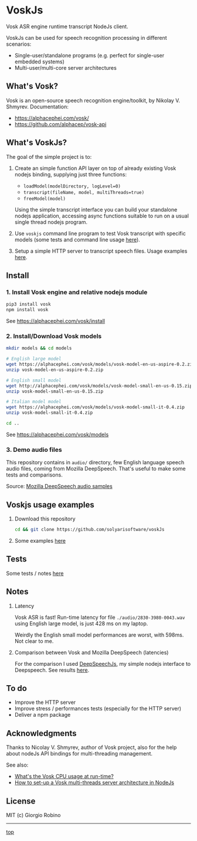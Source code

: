 # VoskJs

Vosk ASR engine runtime transcript NodeJs client.

VoskJs can be used for speech recognition processing in different scenarios:
- Single-user/standalone programs (e.g. perfect for single-user embedded systems) 
- Multi-user/multi-core server architectures 


## What's Vosk?

Vosk is an open-source speech recognition engine/toolkit, by Nikolay V. Shmyrev. 
Documentation:

- https://alphacephei.com/vosk/
- https://github.com/alphacep/vosk-api

## What's VoskJs?

The goal of the simple project is to:

1. Create an simple function API layer on top of already existing Vosk nodejs binding, 
   supplying just three functions: 

   - `loadModel(modelDirectory, logLevel=0)`
   - `transcript(fileName, model, multiThreads=true)` 
   - `freeModel(model)`

   Using the simple transcript interface you can build your standalone nodejs application, 
   accessing async functions suitable to run on a usual single thread nodejs program.

2. Use `voskjs` command line program to test Vosk transcript with specific models 
  (some tests and command line usage [here](tests/README.md)).

3. Setup a simple HTTP server to transcript speech files. 
   Usage examples [here](examples/). 


## Install 

### 1. Install Vosk engine and relative nodejs module

```bash
pip3 install vosk 
npm install vosk
```

See https://alphacephei.com/vosk/install


### 2. Install/Download Vosk models

```bash
mkdir models && cd models

# English large model
wget https://alphacephei.com/vosk/models/vosk-model-en-us-aspire-0.2.zip
unzip vosk-model-en-us-aspire-0.2.zip

# English small model
wget http://alphacephei.com/vosk/models/vosk-model-small-en-us-0.15.zip
unzip vosk-model-small-en-us-0.15.zip

# Italian model model
wget https://alphacephei.com/vosk/models/vosk-model-small-it-0.4.zip
unzip vosk-model-small-it-0.4.zip

cd ..
```

See https://alphacephei.com/vosk/models

### 3. Demo audio files

This repository contains in `audio/` directory, 
few English language speech audio files, coming from Mozilla DeepSpeech.
That's useful to make some tests and comparisons. 

Source: [Mozilla DeepSpeech audio samples](https://github.com/mozilla/DeepSpeech/releases/download/v0.9.3/audio-0.9.3.tar.gz)


## Voskjs usage examples 

1. Download this repository 

   ```bash
   cd && git clone https://github.com/solyarisoftware/voskJs
   ```

2. Some examples [here](examples) 


## Tests

Some tests / notes [here](tests/README.md)


## Notes

1. Latency

   Vosk ASR is fast! Run-time latency for file `./audio/2830-3980-0043.wav`
   using English large model, is just 428 ms on my laptop. 

   Weirdly the English small model performances are worst, with 598ms. Not clear to me. 

2. Comparison between Vosk and Mozilla DeepSpeech (latencies)

   For the comparison I used [DeepSpeechJs](https://github.com/solyarisoftware/DeepSpeechJs), 
   my simple nodejs interface to Deepspeech. See results [here](tests/README.md).


## To do

- Improve the HTTP server
- Improve stress / performances tests (especially for the HTTP server)
- Deliver a npm package


## Acknowledgments

Thanks to Nicolay V. Shmyrev, author of Vosk project, 
also for the help about nodeJs API bindings for multi-threading management. 

See also: 
- [What's the Vosk CPU usage at run-time?](https://github.com/alphacep/vosk-api/issues/498)
- [How to set-up a Vosk multi-threads server architecture in NodeJs](https://github.com/alphacep/vosk-api/issues/502) 


## License

MIT (c) Giorgio Robino 

---

[top](#)

